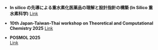 - __In silico の先導による重水素化医薬品の理解と設計指針の構築 (In Silico 重水素科学)__
  [Link](https://ycuqpc.github.io/kibanS-25H00428/)  

- __10th Japan-Taiwan-Thai workshop on Theoretical and Computational Chemistry 2025__
  [Link](https://ycuqpc.github.io/JTTTCC10th/)  
  
- __POSMOL 2025__  
  [Link](https://www-user.yokohama-cu.ac.jp/~tachi/posmol2025/index.html#Welcome)  
